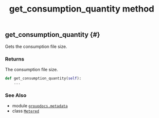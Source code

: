 ﻿---
title: get_consumption_quantity method
second_title: GroupDocs.Metadata for Python via .NET API References
description: 
type: docs
url: /python-net/groupdocs.metadata/metered/get_consumption_quantity/
is_root: false
weight: 30
---

## get_consumption_quantity {#}

Gets the consumption file size.


### Returns 


The consumption file size.


```python
def get_consumption_quantity(self):
    ...
```





### See Also
* module [`groupdocs.metadata`](../../)
* class [`Metered`](/metadata/python-net/groupdocs.metadata/metered)
